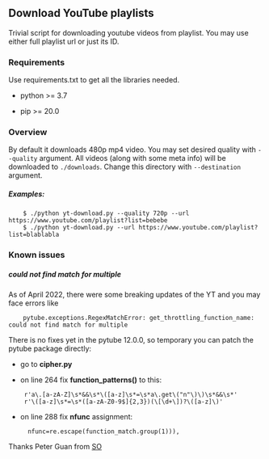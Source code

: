 Download YouTube playlists
--------------------------
Trivial  script for downloading youtube videos from playlist.
You may use either full playlist url or just its ID.

### Requirements
Use requirements.txt to get all the libraries needed.

-   python >= 3.7

-   pip >= 20.0

### Overview

By default it downloads 480p mp4 video. You may set desired quality with `--quality` argument.
All videos (along with some meta info) will be downloaded to `./downloads`. Change this directory with `--destination` argument.

##### Examples:

        $ ./python yt-download.py --quality 720p --url https://www.youtube.com/playlist?list=bebebe
        $ ./python yt-download.py --url https://www.youtube.com/playlist?list=blablabla

### Known issues

##### could not find match for multiple

As of April 2022, there were some breaking updates of the YT and you may face errors like

        pytube.exceptions.RegexMatchError: get_throttling_function_name: could not find match for multiple

There is no fixes yet in the pytube 12.0.0, so temporary you can patch the pytube package directly:

-  go to **cipher.py**

-  on line 264 fix **function_patterns()** to this:

        r'a\.[a-zA-Z]\s*&&\s*\([a-z]\s*=\s*a\.get\("n"\)\)\s*&&\s*'
        r'\([a-z]\s*=\s*([a-zA-Z0-9$]{2,3})(\[\d+\])?\([a-z]\)'

- on line 288 fix **nfunc** assignment:

        nfunc=re.escape(function_match.group(1))),

Thanks Peter Guan from [SO](https://stackoverflow.com/questions/71907725/pytube-exceptions-regexmatcherror-get-throttling-function-name-could-not-find)

